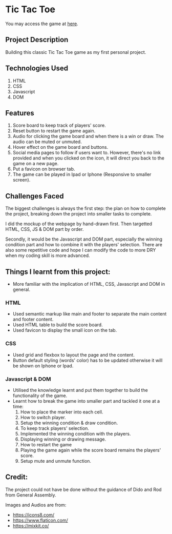 # Tic Tac Toe
You may access the game at [here](https://adorawyne.github.io/Tic-Tac-Toe/).

## Project Description
Building this classic Tic Tac Toe game as my first personal project.

## Technologies Used
1. HTML
2. CSS
3. Javascript
4. DOM

## Features
1. Score board to keep track of players' score.
2. Reset button to restart the game again.
3. Audio for clicking the game board and when there is a win or draw. The audio can be muted or unmuted.
4. Hover effect on the game board and buttons.
5. Social media pages to follow if users want to. However, there's no link provided and when you clicked on the icon, it will direct you back to the game on a new page.
6. Put a favicon on browser tab.
7. The game can be played in Ipad or Iphone (Responsive to smaller screen).


## Challenges Faced
The biggest challenges is always the first step: the plan on how to complete the project, breaking down the project into smaller tasks to complete.

I did the mockup of the webpage by hand-drawn first. Then targetted HTML, CSS, JS & DOM part by order.

Secondly, it would be the Javascript and DOM part, especially the winning condition part and how to combine it with the players' selection. There are also some repetitive code and hope I can modify the code to more DRY when my coding skill is more advanced. 

## Things I learnt from this project:
* More familiar with the implication of HTML, CSS, Javascript and DOM in general.

### HTML
- Used semantic markup like main and footer to separate the main content and footer content.
- Used HTML table to build the score board.
- Used favicon to display the small icon on the tab.

### CSS
- Used grid and flexbox to layout the page and the content.
- Button default styling (words' color) has to be updated otherwise it will be shown on Iphone or Ipad.

### Javascript & DOM
- Utilised the knowledge learnt and put them together to build the functionality of the game.
- Learnt how to break the game into smaller part and tackled it one at a time:
    1. How to place the marker into each cell. 
    2. How to switch player.
    3. Setup the winning condition & draw condition.
    4. To keep track players' selection.
    5. Implemented the winning condition with the players.
    6. Displaying winning or drawing message.
    7. How to restart the game
    8. Playing the game again while the score board remains the players' score.
    9. Setup mute and unmute function.

## Credit:
The project could not have be done without the guidance of Dido and Rod from General Assembly.

Images and Audios are from:
- https://icons8.com/
- https://www.flaticon.com/
- https://mixkit.co/
